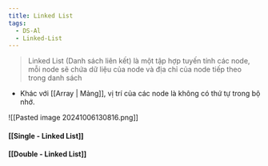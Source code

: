 ```yaml
---
title: Linked List
tags:
  - DS-Al
  - Linked-List
---
```

>Linked List (Danh sách liên kết) là một tập hợp tuyến tính các node, mỗi node sẽ chứa dữ liệu của node và địa chỉ của node tiếp theo trong danh sách

-  Khác với [[Array | Mảng]], vị trí của các node là không có thứ tự trong bộ nhớ.

![[Pasted image 20241006130816.png]]
#### [[Single - Linked List]]
#### [[Double - Linked List]]